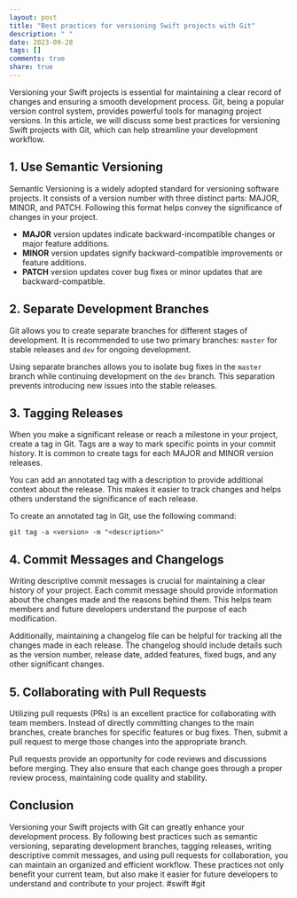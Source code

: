 ```yaml
---
layout: post
title: "Best practices for versioning Swift projects with Git"
description: " "
date: 2023-09-28
tags: []
comments: true
share: true
---
```


Versioning your Swift projects is essential for maintaining a clear record of changes and ensuring a smooth development process. Git, being a popular version control system, provides powerful tools for managing project versions. In this article, we will discuss some best practices for versioning Swift projects with Git, which can help streamline your development workflow.

## 1. Use Semantic Versioning

Semantic Versioning is a widely adopted standard for versioning software projects. It consists of a version number with three distinct parts: MAJOR, MINOR, and PATCH. Following this format helps convey the significance of changes in your project.

- **MAJOR** version updates indicate backward-incompatible changes or major feature additions.
- **MINOR** version updates signify backward-compatible improvements or feature additions.
- **PATCH** version updates cover bug fixes or minor updates that are backward-compatible.

## 2. Separate Development Branches

Git allows you to create separate branches for different stages of development. It is recommended to use two primary branches: `master` for stable releases and `dev` for ongoing development.

Using separate branches allows you to isolate bug fixes in the `master` branch while continuing development on the `dev` branch. This separation prevents introducing new issues into the stable releases.

## 3. Tagging Releases

When you make a significant release or reach a milestone in your project, create a tag in Git. Tags are a way to mark specific points in your commit history. It is common to create tags for each MAJOR and MINOR version releases.

You can add an annotated tag with a description to provide additional context about the release. This makes it easier to track changes and helps others understand the significance of each release.

To create an annotated tag in Git, use the following command:

```shell
git tag -a <version> -m "<description>"
```

## 4. Commit Messages and Changelogs

Writing descriptive commit messages is crucial for maintaining a clear history of your project. Each commit message should provide information about the changes made and the reasons behind them. This helps team members and future developers understand the purpose of each modification.

Additionally, maintaining a changelog file can be helpful for tracking all the changes made in each release. The changelog should include details such as the version number, release date, added features, fixed bugs, and any other significant changes.

## 5. Collaborating with Pull Requests

Utilizing pull requests (PRs) is an excellent practice for collaborating with team members. Instead of directly committing changes to the main branches, create branches for specific features or bug fixes. Then, submit a pull request to merge those changes into the appropriate branch.

Pull requests provide an opportunity for code reviews and discussions before merging. They also ensure that each change goes through a proper review process, maintaining code quality and stability.

## Conclusion

Versioning your Swift projects with Git can greatly enhance your development process. By following best practices such as semantic versioning, separating development branches, tagging releases, writing descriptive commit messages, and using pull requests for collaboration, you can maintain an organized and efficient workflow. These practices not only benefit your current team, but also make it easier for future developers to understand and contribute to your project. #swift #git